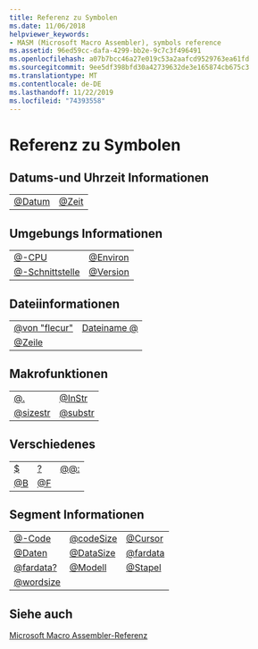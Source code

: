 ```yaml
---
title: Referenz zu Symbolen
ms.date: 11/06/2018
helpviewer_keywords:
- MASM (Microsoft Macro Assembler), symbols reference
ms.assetid: 96ed59cc-dafa-4299-bb2e-9c7c3f496491
ms.openlocfilehash: a07b7bcc46a27e019c53a2aafcd9529763ea61fd
ms.sourcegitcommit: 9ee5df398bfd30a42739632de3e165874cb675c3
ms.translationtype: MT
ms.contentlocale: de-DE
ms.lasthandoff: 11/22/2019
ms.locfileid: "74393558"
---
```

# <a name="symbols-reference"></a>Referenz zu Symbolen

## <a name="date-and-time-information"></a>Datums-und Uhrzeit Informationen

|||
|-|-|
|[\@Datum](../../assembler/masm/at-date.md)|[\@Zeit](../../assembler/masm/at-time.md)|

## <a name="environment-information"></a>Umgebungs Informationen

|||
|-|-|
|[\@-CPU](../../assembler/masm/at-cpu.md)|[\@Environ](../../assembler/masm/at-environ.md)|
|[\@-Schnittstelle](../../assembler/masm/at-interface.md)|[\@Version](../../assembler/masm/at-version.md)|

## <a name="file-information"></a>Dateiinformationen

|||
|-|-|
|[\@von "flecur"](../../assembler/masm/at-filecur.md)|[Dateiname \@](../../assembler/masm/at-filename.md)|
|[\@Zeile](../../assembler/masm/at-line.md)||

## <a name="macro-functions"></a>Makrofunktionen

|||
|-|-|
|[\@.](../../assembler/masm/at-catstr.md)|[\@InStr](../../assembler/masm/at-instr.md)|
|[\@sizestr](../../assembler/masm/at-sizestr.md)|[\@substr](../../assembler/masm/at-substr.md)|

## <a name="miscellaneous"></a>Verschiedenes

||||
|-|-|-|
|[\$](../../assembler/masm/dollar.md)|[\?](../../assembler/masm/q.md)|[\@\@:](../../assembler/masm/at-at.md)|
|[\@B](../../assembler/masm/at-b.md)|[\@F](../../assembler/masm/at-f.md)||

## <a name="segment-information"></a>Segment Informationen

||||
|-|-|-|
|[\@-Code](../../assembler/masm/at-code.md)|[\@codeSize](../../assembler/masm/at-codesize.md)|[\@Cursor](../../assembler/masm/at-curseg.md)|
|[\@Daten](../../assembler/masm/at-data.md)|[\@DataSize](../../assembler/masm/at-datasize.md)|[\@fardata](../../assembler/masm/at-fardata.md)|
|[\@fardata?](../../assembler/masm/at-fardata-q.md)|[\@Modell](../../assembler/masm/at-model.md)|[\@Stapel](../../assembler/masm/at-stack.md)|
|[\@wordsize](../../assembler/masm/at-wordsize.md)|||

## <a name="see-also"></a>Siehe auch

[Microsoft Macro Assembler-Referenz](../../assembler/masm/microsoft-macro-assembler-reference.md)
